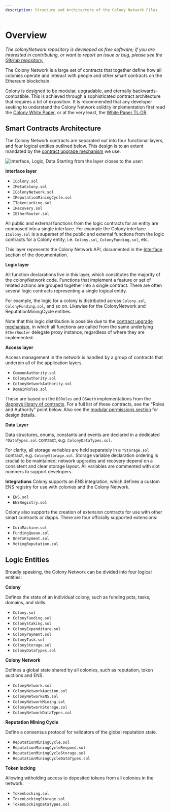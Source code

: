 ```yaml
---
description: Structure and Architecture of the Colony Network Files
---
```


# Overview

_The colonyNetwork repository is developed as free software; if you are interested in contributing, or want to report an issue or bug, please see the_ [_GitHub repository._](https://github.com/JoinColony/colonyNetwork)

The Colony Network is a large set of contracts that together define how all colonies operate and interact with people and other smart contracts on the Ethereum blockchain.

Colony is designed to be modular, upgradable, and eternally backwards-compatible. This is achieved through a sophisticated contract architecture that requires a bit of exposition. It is recommended that any developer seeking to understand the Colony Network solidity implementation first read the [Colony White Paper](https://colony.io/whitepaper.pdf), or at the very least, the [White Paper TL;DR](broken-reference).

## Smart Contracts Architecture

The Colony Network contracts are separated out into four functional layers, and four logical entities outlined below. This design is to an extent mandated by the [contract upgrade mechanism](upgrades.md) we use.

![Interface, Logic, Data](../img/colonyNetwork\_diagram\_r12.png) Starting from the layer closes to the user:

**Interface layer**

* `IColony.sol`
* `IMetaColony.sol`
* `IColonyNetwork.sol`
* `IReputationMiningCycle.sol`
* `ITokenLocking.sol`
* `IRecovery.sol`
* `IEtherRouter.sol`

All public and external functions from the logic contracts for an entity are composed into a single interface. For example the Colony interface - `IColony.sol` is a superset of the public and external functions from the logic contracts for a Colony entity, i.e. `Colony.sol`, `ColonyFunding.sol`, etc.

This layer represents the Colony Network API, documented in the [Interface section](broken-reference) of the documentation.

**Logic layer**

All function declarations live in this layer, which constitutes the majority of the colonyNetwork code. Functions that implement a feature or set of related actions are grouped together into a single contract. There are often several logic contracts representing a single logical entity.

For example, the logic for a colony is distributed across `Colony.sol`, `ColonyFunding.sol`, and so on. Likewise for the ColonyNetwork and ReputationMiningCycle entities.

Note that this logic distribution is possible due to the [contract upgrade mechanism](upgrades.md), in which all functions are called from the same underlying `EtherRouter` delegate proxy instance, regardless of where they are implemented.

**Access layer**

Access management in the network is handled by a group of contracts that underpin all of the application layers.

* `CommonAuthority.sol`
* `ColonyAuthority.sol`
* `ColonyNetworkAuthority.sol`
* `DomainRoles.sol`

These are based on the `DSRoles` and `DSAuth` implementations from the [dappsys library of contracts](https://github.com/dapphub/dappsys-monolithic). For a full list of these contracts, see the "Roles and Authority" point below. Also see the [modular permissions section](../tldr/permissions.md) for design details.

**Data Layer**

Data structures, enums, constants and events are declared in a dedicated `*DataTypes.sol` contract, e.g. `ColonyDataTypes.sol`.

For clarity, all storage variables are held separately in a `*Storage.sol` contract, e.g. `ColonyStorage.sol`. Storage variable declaration ordering is crucial to be maintained; network upgrades and recovery depend on a consistent and clear storage layout. All variables are commented with slot numbers to support developers.

**Integrations** Colony supports an ENS integration, which defines a custom ENS registry for use with colonies and the Colony Network.

* `ENS.sol`
* `ENSRegistry.sol`

Colony also supports the creation of extension contracts for use with other smart contracts or dapps. There are four officially supported extensions:

* `CoinMachine.sol`
* `FundingQueue.sol`
* `OneTxPayment.sol`
* `VotingReputation.sol`

## Logic Entities

Broadly speaking, the Colony Network can be divided into four logical entities:

**Colony**

Defines the state of an individual colony, such as funding pots, tasks, domains, and skills.

* `Colony.sol`
* `ColonyFunding.sol`
* `ColonyStaking.sol`
* `ColonyExpenditure.sol`
* `ColonyPayment.sol`
* `ColonyTask.sol`
* `ColonyStorage.sol`
* `ColonyDataTypes.sol`

**Colony Network**

Defines a global state shared by all colonies, such as reputation, token auctions and ENS.

* `ColonyNetwork.sol`
* `ColonyNetworkAuction.sol`
* `ColonyNetworkENS.sol`
* `ColonyNetworkMining.sol`
* `ColonyNetworkStorage.sol`
* `ColonyNetworkDataTypes.sol`

**Reputation Mining Cycle**

Define a consensus protocol for validators of the global reputation state.

* `ReputationMiningCycle.sol`
* `ReputationMiningCycleRespond.sol`
* `ReputationMiningCycleStorage.sol`
* `ReputationMiningCycleDataTypes.sol`

**Token locking**

Allowing witholding access to deposited tokens from all colonies in the network.

* `TokenLocking.sol`
* `TokenLockingStorage.sol`
* `TokenLockingDataTypes.sol`
